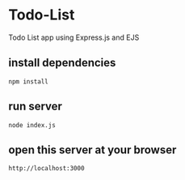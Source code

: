 # Todo-List
Todo List app using Express.js and EJS

## install dependencies

```
npm install
```

## run server

```
node index.js
```
## open this server at your browser

```
http://localhost:3000
```
